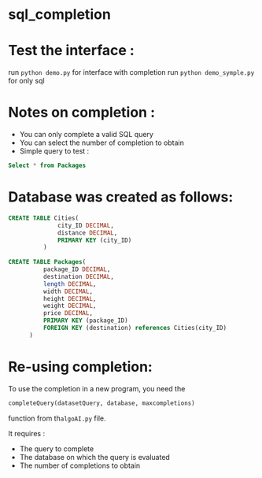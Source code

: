 # sql_completion

# Test the interface :
  run ```python demo.py``` for interface with completion
  run ```python demo_symple.py``` for only sql
  
# Notes on completion :
   * You can only complete a valid SQL query
   * You can select the number of completion to obtain
   * Simple query to test : 
   ```sql
   Select * from Packages
   ```
   
# Database was created as follows:
  ```sql
  CREATE TABLE Cities(
                city_ID DECIMAL,
                distance DECIMAL,
                PRIMARY KEY (city_ID)
            )
            
  CREATE TABLE Packages(
            package_ID DECIMAL,
            destination DECIMAL,
            length DECIMAL,
            width DECIMAL,
            height DECIMAL,
            weight DECIMAL,
            price DECIMAL,
            PRIMARY KEY (package_ID)
            FOREIGN KEY (destination) references Cities(city_ID)
        )
  ```
  
  # Re-using completion:
  To use the completion in a new program, you need the 
  ```python 
  completeQuery(datasetQuery, database, maxcompletions)
  ``` 
  function from th```algoAI.py``` file.
  
  It requires :
   * The query to complete
   * The database on which the query is evaluated
   * The number of completions to obtain
  
